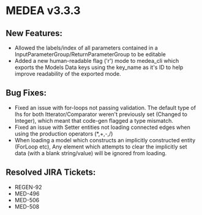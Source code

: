 # MEDEA v3.3.3
## New Features:
* Allowed the labels/index of all parameters contained in a InputParameterGroup/ReturnParameterGroup to be editable
* Added a new human-readable flag ('r') mode to medea_cli which exports the Models Data keys using the key_name as it's ID to help improve readability of the exported mode.

## Bug Fixes:
* Fixed an issue with for-loops not passing validation. The default type of lhs for both Itterator/Comparator weren't previously set (Changed to Integer), which meant that code-gen flagged a type mismatch.
* Fixed an issue with Setter entities not loading connected edges when using the production operators (*,+,-,/)
* When loading a model which constructs an implicitly constructed entity (ForLoop etc), Any <data> element which attempts to clear the implicitly set data (with a blank string/value) will be ignored from loading.

## Resolved JIRA Tickets:
* REGEN-92
* MED-496
* MED-506
* MED-508